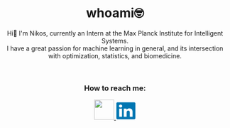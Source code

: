 <h1 align="center"> whoami🤓 </h1>

<p align="center">
Hi👋 I'm Nikos, currently an Intern at the Max Planck Institute for Intelligent Systems.<br>
I have a great passion for machine learning in general, and its intersection with optimization, statistics, and biomedicine.<br>
</p>

<br>

<h3 align="center"> How to reach me: </h3>
<p align="center">
 <a href="mailto:nikoskontogeorgis.nk@gmail.com" target="_blank">
 <img src="https://upload.wikimedia.org/wikipedia/commons/thumb/e/ee/%28at%29.svg/1280px-%28at%29.svg.png" height="45" width="45" /> </a>
 <a href="https://www.linkedin.com/in/nikoskontogeorgis/" target="_blank">
 <img src="https://raw.githubusercontent.com/devicons/devicon/master/icons/linkedin/linkedin-original.svg" height="40" width="45" /> </a>
</p>
